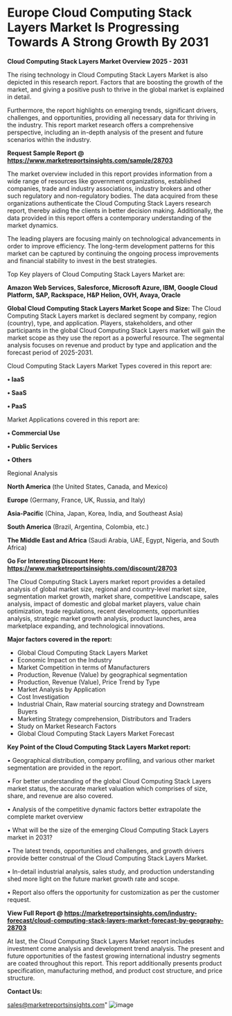 # Europe Cloud Computing Stack Layers Market Is Progressing Towards A Strong Growth By 2031

<Strong> Cloud Computing Stack Layers Market Overview 2025 - 2031</strong>

The rising technology in Cloud Computing Stack Layers Market is also depicted in this research report. Factors that are boosting the growth of the market, and giving a positive push to thrive in the global market is explained in detail.

Furthermore, the report highlights on emerging trends, significant drivers, challenges, and opportunities, providing all necessary data for thriving in the industry. This report market research offers a comprehensive perspective, including an in-depth analysis of the present and future scenarios within the industry.

<strong>Request Sample Report @ <a href=https://www.marketreportsinsights.com/sample/28703>https://www.marketreportsinsights.com/sample/28703</a></strong>

The market overview included in this report provides information from a wide range of resources like government organizations, established companies, trade and industry associations, industry brokers and other such regulatory and non-regulatory bodies. The data acquired from these organizations authenticate the Cloud Computing Stack Layers research report, thereby aiding the clients in better decision making. Additionally, the data provided in this report offers a contemporary understanding of the market dynamics.

The leading players are focusing mainly on technological advancements in order to improve efficiency. The long-term development patterns for this market can be captured by continuing the ongoing process improvements and financial stability to invest in the best strategies.

Top Key players of Cloud Computing Stack Layers Market are:

<strong>Amazon Web Services, Salesforce, Microsoft Azure, IBM, Google Cloud Platform, SAP, Rackspace, H&P Helion, OVH, Avaya, Oracle</strong>

<strong><b>Global Cloud Computing Stack Layers Market Scope and Size:</b></strong>
The Cloud Computing Stack Layers market is declared segment by company, region (country), type, and application. Players, stakeholders, and other participants in the global Cloud Computing Stack Layers market will gain the market scope as they use the report as a powerful resource. The segmental analysis focuses on revenue and product by type and application and the forecast period of 2025-2031.

Cloud Computing Stack Layers Market Types covered in this report are:

<strong>• IaaS

• SaaS

• PaaS</strong>

Market Applications covered in this report are:

<strong>• Commercial Use

• Public Services

• Others</strong> 

Regional Analysis

<strong>North America</strong> (the United States, Canada, and Mexico)

<strong>Europe</strong> (Germany, France, UK, Russia, and Italy)

<strong>Asia-Pacific</strong> (China, Japan, Korea, India, and Southeast Asia)

<strong>South America</strong> (Brazil, Argentina, Colombia, etc.)

<strong>The Middle East and Africa</strong> (Saudi Arabia, UAE, Egypt, Nigeria, and South Africa)

<strong>Go For Interesting Discount Here: <a href=https://www.marketreportsinsights.com/discount/28703>https://www.marketreportsinsights.com/discount/28703</a></strong>

The Cloud Computing Stack Layers market report provides a detailed analysis of global market size, regional and country-level market size, segmentation market growth, market share, competitive Landscape, sales analysis, impact of domestic and global market players, value chain optimization, trade regulations, recent developments, opportunities analysis, strategic market growth analysis, product launches, area marketplace expanding, and technological innovations.

<strong><b>Major factors covered in the report:</b></strong>
<ul>
  <li>Global Cloud Computing Stack Layers Market </li>
  <li>Economic Impact on the Industry</li>
  <li>Market Competition in terms of Manufacturers</li>
  <li>Production, Revenue (Value) by geographical segmentation</li>
  <li>Production, Revenue (Value), Price Trend by Type</li>
  <li>Market Analysis by Application</li>
  <li>Cost Investigation</li>
  <li>Industrial Chain, Raw material sourcing strategy and Downstream Buyers</li>
  <li>Marketing Strategy comprehension, Distributors and Traders</li>
  <li>Study on Market Research Factors</li>
  <li>Global Cloud Computing Stack Layers Market Forecast</li>
</ul>

<strong><b>Key Point of the Cloud Computing Stack Layers Market report:</b></strong>

• Geographical distribution, company profiling, and various other market segmentation are provided in the report.

• For better understanding of the global Cloud Computing Stack Layers market status, the accurate market valuation which comprises of size, share, and revenue are also covered.

• Analysis of the competitive dynamic factors better extrapolate the complete market overview

• What will be the size of the emerging Cloud Computing Stack Layers market in 2031?

• The latest trends, opportunities and challenges, and growth drivers provide better construal of the Cloud Computing Stack Layers Market.

• In-detail industrial analysis, sales study, and production understanding shed more light on the future market growth rate and scope.

• Report also offers the opportunity for customization as per the customer request.

<strong><b>View Full Report @ <a href=https://marketreportsinsights.com/industry-forecast/cloud-computing-stack-layers-market-forecast-by-geography-28703>https://marketreportsinsights.com/industry-forecast/cloud-computing-stack-layers-market-forecast-by-geography-28703</a></b></strong>


At last, the Cloud Computing Stack Layers Market report includes investment come analysis and development trend analysis. The present and future opportunities of the fastest growing international industry segments are coated throughout this report. This report additionally presents product specification, manufacturing method, and product cost structure, and price structure.

<strong>Contact Us:</strong>

sales@marketreportsinsights.com"
![image](https://github.com/user-attachments/assets/bcd5eaf0-ee27-41f6-8d97-4b681abb681a)
